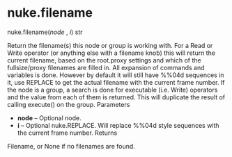 # nuke.filename
nuke.filename(_node_ , _i_)  str

Return the filename(s) this node or group is working with.
For a Read or Write operator (or anything else with a filename knob) this will return the current filename, based on the root.proxy settings and which of the fullsize/proxy filenames are filled in. All expansion of commands and variables is done. However by default it will still have %%04d sequences in it, use REPLACE to get the actual filename with the current frame number.
If the node is a group, a search is done for executable (i.e. Write) operators and the value from each of them is returned. This will duplicate the result of calling execute() on the group.
Parameters

  * **node** – Optional node.
  * **i** – Optional nuke.REPLACE. Will replace %%04d style sequences with the current frame number.
Returns

Filename, or None if no filenames are found.